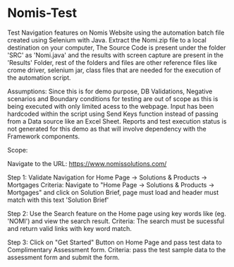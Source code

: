 # Nomis-Test
Test Navigation features on Nomis Website using the automation batch file created using Selenium with Java.
Extract the Nomi.zip file to a local destination on your computer,  The Source Code is present under the folder 'SRC' as 'Nomi.java' and the results with screen capture are present in the 'Results' Folder, rest of the folders and files are other reference files like crome driver, selenium jar, class files that are needed for the execution of the automation script.

Assumptions:
Since this is for demo purpose, DB Validations, Negative scenarios and Boundary conditions for testing are out of scope as this is being executed with only limited acess to the webpage. Input has been hardcoded within the script using Send Keys function instead of passing from a Data source like an Excel Sheet. Reports and test execution status is not generated for this demo as that will involve dependency with the Framework components.


Scope:

Navigate to the URL: https://www.nomissolutions.com/

Step 1: Validate Navigation for Home Page -> Solutions & Products -> Mortgages
Criteria: Navigate to "Home Page -> Solutions & Products -> Mortgages" and click on Solution Brief, page must load and header must match with this text 'Solution Brief'
 
Step 2: Use the Search feature on the Home page using key words like (eg. 'NOMI') and view the search result.
Criteria: The search must be sucessful and return valid links with key word match.
 
Step 3: Click on "Get Started" Button on Home Page and pass test data to Complimentary Assessment form.
Criteria: pass the test sample data to the assessment form and submit the form.
